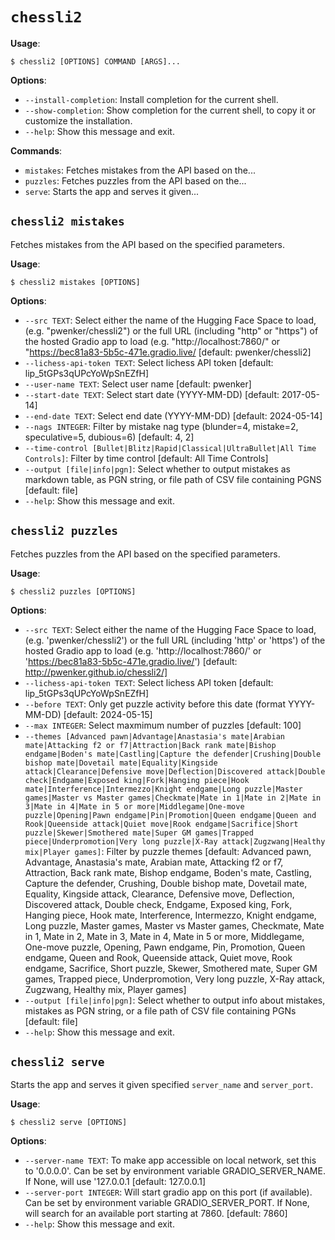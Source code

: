 # `chessli2`

**Usage**:

```console
$ chessli2 [OPTIONS] COMMAND [ARGS]...
```

**Options**:

* `--install-completion`: Install completion for the current shell.
* `--show-completion`: Show completion for the current shell, to copy it or customize the installation.
* `--help`: Show this message and exit.

**Commands**:

* `mistakes`: Fetches mistakes from the API based on the...
* `puzzles`: Fetches puzzles from the API based on the...
* `serve`: Starts the app and serves it given...

## `chessli2 mistakes`

Fetches mistakes from the API based on the specified parameters.

**Usage**:

```console
$ chessli2 mistakes [OPTIONS]
```

**Options**:

* `--src TEXT`: Select either the name of the Hugging Face Space to load, (e.g. "pwenker/chessli2") or the full URL (including "http" or "https") of the hosted Gradio app to load (e.g. "http://localhost:7860/" or "https://bec81a83-5b5c-471e.gradio.live/  [default: pwenker/chessli2]
* `--lichess-api-token TEXT`: Select lichess API token  [default: lip_5tGPs3qUPcYoWpSnEZfH]
* `--user-name TEXT`: Select user name  [default: pwenker]
* `--start-date TEXT`: Select start date (YYYY-MM-DD)  [default: 2017-05-14]
* `--end-date TEXT`: Select end date (YYYY-MM-DD)  [default: 2024-05-14]
* `--nags INTEGER`: Filter by mistake nag type (blunder=4, mistake=2, speculative=5, dubious=6)  [default: 4, 2]
* `--time-control [Bullet|Blitz|Rapid|Classical|UltraBullet|All Time Controls]`: Filter by time control  [default: All Time Controls]
* `--output [file|info|pgn]`: Select whether to output mistakes as markdown table, as PGN string, or file path of CSV file containing PGNS  [default: file]
* `--help`: Show this message and exit.

## `chessli2 puzzles`

Fetches puzzles from the API based on the specified parameters.

**Usage**:

```console
$ chessli2 puzzles [OPTIONS]
```

**Options**:

* `--src TEXT`: Select either the name of the Hugging Face Space to load, (e.g. 'pwenker/chessli2') or the full URL (including 'http' or 'https') of the hosted Gradio app to load (e.g. 'http://localhost:7860/' or 'https://bec81a83-5b5c-471e.gradio.live/')  [default: http://pwenker.github.io/chessli2/]
* `--lichess-api-token TEXT`: Select lichess API token  [default: lip_5tGPs3qUPcYoWpSnEZfH]
* `--before TEXT`: Only get puzzle activity before this date (format YYYY-MM-DD)  [default: 2024-05-15]
* `--max INTEGER`: Select maxmimum number of puzzles  [default: 100]
* `--themes [Advanced pawn|Advantage|Anastasia's mate|Arabian mate|Attacking f2 or f7|Attraction|Back rank mate|Bishop endgame|Boden's mate|Castling|Capture the defender|Crushing|Double bishop mate|Dovetail mate|Equality|Kingside attack|Clearance|Defensive move|Deflection|Discovered attack|Double check|Endgame|Exposed king|Fork|Hanging piece|Hook mate|Interference|Intermezzo|Knight endgame|Long puzzle|Master games|Master vs Master games|Checkmate|Mate in 1|Mate in 2|Mate in 3|Mate in 4|Mate in 5 or more|Middlegame|One-move puzzle|Opening|Pawn endgame|Pin|Promotion|Queen endgame|Queen and Rook|Queenside attack|Quiet move|Rook endgame|Sacrifice|Short puzzle|Skewer|Smothered mate|Super GM games|Trapped piece|Underpromotion|Very long puzzle|X-Ray attack|Zugzwang|Healthy mix|Player games]`: Filter by puzzle themes  [default: Advanced pawn, Advantage, Anastasia's mate, Arabian mate, Attacking f2 or f7, Attraction, Back rank mate, Bishop endgame, Boden's mate, Castling, Capture the defender, Crushing, Double bishop mate, Dovetail mate, Equality, Kingside attack, Clearance, Defensive move, Deflection, Discovered attack, Double check, Endgame, Exposed king, Fork, Hanging piece, Hook mate, Interference, Intermezzo, Knight endgame, Long puzzle, Master games, Master vs Master games, Checkmate, Mate in 1, Mate in 2, Mate in 3, Mate in 4, Mate in 5 or more, Middlegame, One-move puzzle, Opening, Pawn endgame, Pin, Promotion, Queen endgame, Queen and Rook, Queenside attack, Quiet move, Rook endgame, Sacrifice, Short puzzle, Skewer, Smothered mate, Super GM games, Trapped piece, Underpromotion, Very long puzzle, X-Ray attack, Zugzwang, Healthy mix, Player games]
* `--output [file|info|pgn]`: Select whether to output info about mistakes, mistakes as PGN string, or a file path of CSV file containing PGNs  [default: file]
* `--help`: Show this message and exit.

## `chessli2 serve`

Starts the app and serves it given specified `server_name` and `server_port`.

**Usage**:

```console
$ chessli2 serve [OPTIONS]
```

**Options**:

* `--server-name TEXT`: To make app accessible on local network, set this to '0.0.0.0'. Can be set by environment variable GRADIO_SERVER_NAME. If None, will use '127.0.0.1  [default: 127.0.0.1]
* `--server-port INTEGER`: Will start gradio app on this port (if available). Can be set by environment variable GRADIO_SERVER_PORT. If None, will search for an available port starting at 7860.  [default: 7860]
* `--help`: Show this message and exit.

